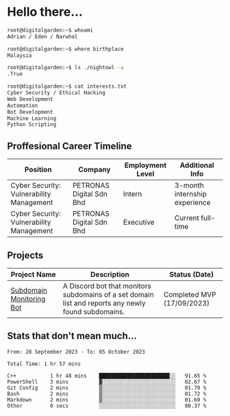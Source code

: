 # Hello there...

```bash
root@digitalgarden:~$ whoami
Adrian / Eden / Narwhal

root@digitalgarden:~$ where birthplace
Malaysia

root@digitalgarden:~$ ls ./nightowl -a
.True

root@digitalgarden:~$ cat interests.txt
Cyber Security / Ethical Hacking
Web Development
Automation
Bot Development
Machine Learning
Python Scripting
```

## Proffesional Career Timeline

|Position|Company|Employment Level|Additional Info|
|-------------|---------------------------------------------------------------|----|-----|
|Cyber Security: Vulnerability Management | PETRONAS Digital Sdn Bhd |Intern| 3-month internship experience |
|Cyber Security: Vulnerability Management | PETRONAS Digital Sdn Bhd |Executive|Current full-time|

## Projects

| Project Name | Description | Status (Date) |
|--------------|-------------|---------------|
|[Subdomain Monitoring Bot](https://github.com/edenfrey/subdomain-monitor)|A Discord bot that monitors subdomains of a set domain list and reports any newly found subdomains.|Completed MVP (17/09/2023)|

## Stats that don't mean much...

<!--START_SECTION:waka-->

```all_time
From: 28 September 2023 - To: 05 October 2023

Total Time: 1 hr 57 mins

C++           1 hr 48 mins    ███████████████████████░░   91.65 %
PowerShell    3 mins          ▓░░░░░░░░░░░░░░░░░░░░░░░░   02.67 %
Git Config    2 mins          ▒░░░░░░░░░░░░░░░░░░░░░░░░   01.79 %
Bash          2 mins          ▒░░░░░░░░░░░░░░░░░░░░░░░░   01.72 %
Markdown      2 mins          ▒░░░░░░░░░░░░░░░░░░░░░░░░   01.69 %
Other         0 secs          ░░░░░░░░░░░░░░░░░░░░░░░░░   00.37 %
```

<!--END_SECTION:waka-->
